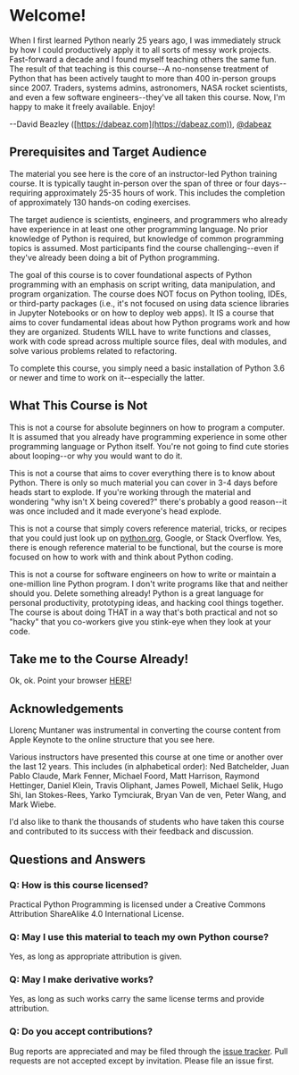 # Welcome!

When I first learned Python nearly 25 years ago, I was immediately
struck by how I could productively apply it to all sorts of messy work
projects. Fast-forward a decade and I found myself teaching others the
same fun.  The result of that teaching is this course--A no-nonsense
treatment of Python that has been actively taught to more than 400
in-person groups since 2007.  Traders, systems admins, astronomers,
NASA rocket scientists, and even a few software engineers--they've all
taken this course.  Now, I'm happy to make it freely available.
Enjoy!

--David Beazley ([https://dabeaz.com](https://dabeaz.com)), [@dabeaz](https://twitter.com/dabeaz)

## Prerequisites and Target Audience

The material you see here is the core of an instructor-led Python
training course.  It is typically taught in-person over the span of
three or four days--requiring approximately 25-35 hours of work. This
includes the completion of approximately 130 hands-on coding exercises.

The target audience is scientists, engineers, and programmers who
already have experience in at least one other programming language. No
prior knowledge of Python is required, but knowledge of common
programming topics is assumed.  Most participants find the course
challenging--even if they've already been doing a bit of Python 
programming.

The goal of this course is to cover foundational aspects of Python
programming with an emphasis on script writing, data manipulation, and
program organization. The course does NOT focus on Python tooling,
IDEs, or third-party packages (i.e., it's not focused on using data
science libraries in Jupyter Notebooks or on how to deploy web apps).
It IS a course that aims to cover fundamental ideas about how Python
programs work and how they are organized.  Students WILL have to write
functions and classes, work with code spread across multiple source
files, deal with modules, and solve various problems related to
refactoring.

To complete this course, you simply need a basic installation of
Python 3.6 or newer and time to work on it--especially the latter.

## What This Course is Not

This is not a course for absolute beginners on how to program a
computer.  It is assumed that you already have programming experience
in some other programming language or Python itself. You're not
going to find cute stories about looping--or why you would want to do it.

This is not a course that aims to cover everything there is to know
about Python.  There is only so much material you can cover in 3-4 days
before heads start to explode.  If you're working through the material
and wondering "why isn't X being covered?" there's probably a good 
reason--it was once included and it made everyone's head explode.

This is not a course that simply covers reference material, tricks, or
recipes that you could just look up on [python.org](https://python.org),
Google, or Stack Overflow. Yes, there is enough reference
material to be functional, but the course is more focused on how to
work with and think about Python coding.

This is not a course for software engineers on how to write or
maintain a one-million line Python program. I don't write programs
like that and neither should you. Delete something already! 
Python is a great language for personal productivity, prototyping ideas,
and hacking cool things together. The course is about doing THAT in
a way that's both practical and not so "hacky" that you co-workers
give you stink-eye when they look at your code. 

## Take me to the Course Already!

Ok, ok. Point your browser [HERE](Notes/Contents)!

## Acknowledgements

Llorenç Muntaner was instrumental in converting the course content from
Apple Keynote to the online structure that you see here.

Various instructors have presented this course at one time or another
over the last 12 years. This includes (in alphabetical order): Ned
Batchelder, Juan Pablo Claude, Mark Fenner, Michael Foord, Matt
Harrison, Raymond Hettinger, Daniel Klein, Travis Oliphant, James
Powell, Michael Selik, Hugo Shi, Ian Stokes-Rees, Yarko Tymciurak,
Bryan Van de ven, Peter Wang, and Mark Wiebe.

I'd also like to thank the thousands of students who have taken this
course and contributed to its success with their feedback and
discussion.

## Questions and Answers

### Q: How is this course licensed?

Practical Python Programming is licensed under a Creative Commons Attribution ShareAlike 4.0 International License. 

### Q: May I use this material to teach my own Python course?

Yes, as long as appropriate attribution is given.

### Q: May I make derivative works?

Yes, as long as such works carry the same license terms and provide attribution.

### Q: Do you accept contributions?

Bug reports are appreciated and may be filed through the [issue
tracker](https://github.com/dabeaz-course/practical-python/issues).
Pull requests are not accepted except by invitation.  Please file an
issue first.
